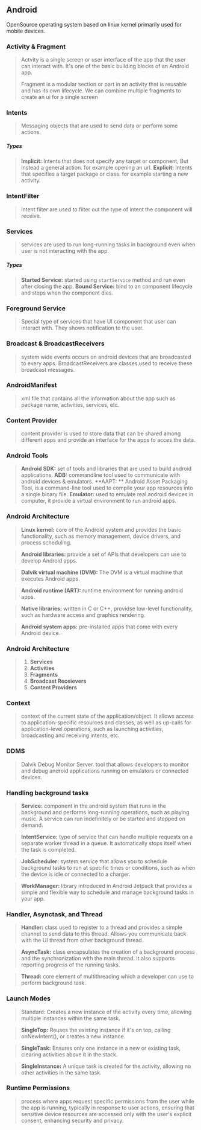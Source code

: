 ## Android
OpenSource operating system based on linux kernel primarily used for mobile devices.

### Activity & Fragment
> Actvity is a single screen or user interface of the app that the user can interact with. It's one of the basic building blocks of an Android app.
>
> Fragment is a modular section or part in an activity that is reusable and has its own lifecycle. We can combine multiple fragments to create an ui for a single screen

### Intents
> Messaging objects that are used to send data or perform some actions.

##### Types
> **Implicit:** Intents that does not specify any target or component, But instead a general action. for example opening an url.
> **Explicit:** Intents that specifies a target package or class. for example starting a new activity.

### IntentFilter
> intent filter are used to filter out the type of intent the component will receive.

### Services
> services are used to run long-running tasks in background even when user is not interacting with the app.

##### Types
> **Started Service:** started using `startService` method and run even after closing the app.
> **Bound Service:** bind to an component lifecycle and stops when the component dies.

### Foreground Service
> Special type of services that have UI component that user can interact with.  They shows notification to the user.

### Broadcast & BroadcastReceivers
> system wide events occurs on android devices that are broadcasted to every apps.
> BroadcastReceivers are classes used to receive these broadcast messages.

### AndroidManifest
> xml file that contains all the information about the app such as package name, activities, services, etc.

### Content Provider
> content provider is used to store data that can be shared among different apps and provide an interface for the apps to acces the data.

### Android Tools
> **Android SDK:** set of tools and libraries that are used to build android applications.
> **ADB:** commandline tool used to communicate with android devices & emulators.
> **AAPT: ** Android Asset Packaging Tool, is a command-line tool used to compile your app resources into a single binary file.
> **Emulator:** used to emulate real android devices in computer, it provide a virtual environment to run android apps.

### Android Architecture
> **Linux kernel:**  core of the Android system and provides the basic functionality, such as memory management, device drivers, and process scheduling.

> **Android libraries:** provide a set of APIs that developers can use to develop Android apps.

> **Dalvik virtual machine (DVM):** The DVM is a virtual machine that executes Android apps.

> **Android runtime (ART):** runtime environment for running android apps.

> **Native libraries:** written in C or C++, providse low-level functionality, such as hardware access and graphics rendering.

> **Android system apps:** pre-installed apps that come with every Android device.

### Android Architecture
> 1. **Services**
> 1. **Activities**
> 1. **Fragments**
> 1. **Broadcast Receievers**
> 1. **Content Providers**

### Context
> context of the current state of the application/object. It allows access to application-specific resources and classes, as well as up-calls for application-level operations, such as launching activities, broadcasting and receiving intents, etc.

### DDMS
> Dalvik Debug Monitor Server. tool that allows developers to monitor and debug android applications running on emulators or connected devices.

### Handling background tasks
> **Service:** component in the android system that runs in the background and performs long-running operations, such as playing music. A service can run indefinitely or be started and stopped on demand.

> **IntentService:** type of service that can handle multiple requests on a separate worker thread in a queue. It automatically stops itself when the task is completed.

> **JobScheduler:** system service that allows you to schedule background tasks to run at specific times or conditions, such as when the device is idle or connected to a charger.

> **WorkManager:** library introduced in Android Jetpack that provides a simple and flexible way to schedule and manage background tasks in your app.

### Handler, Asynctask, and Thread
> **Handler:** class used to register to a thread and provides a simple channel to send data to this thread. Allows you communicate back with the UI thread from other background thread.

> **AsyncTask:** class encapsulates the creation of a background process and the synchronization with the main thread. It also supports reporting progress of the running tasks.

> **Thread:** core element of multithreading which a developer can use to perform background task.

### Launch Modes
> Standard: Creates a new instance of the activity every time, allowing multiple instances within the same task.

> **SingleTop:** Reuses the existing instance if it's on top, calling onNewIntent(), or creates a new instance.

> **SingleTask:** Ensures only one instance in a new or existing task, clearing activities above it in the stack.

> **SingleInstance:** A unique task is created for the activity, allowing no other activities in the same task.

### Runtime Permissions
> process where apps request specific permissions from the user while the app is running, typically in response to user actions, ensuring that sensitive device resources are accessed only with the user's explicit consent, enhancing security and privacy.

